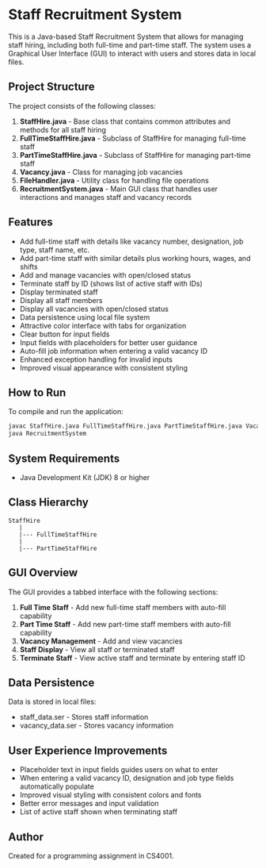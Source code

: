 # Staff Recruitment System

This is a Java-based Staff Recruitment System that allows for managing staff hiring, including both full-time and part-time staff. The system uses a Graphical User Interface (GUI) to interact with users and stores data in local files.

## Project Structure

The project consists of the following classes:

1. **StaffHire.java** - Base class that contains common attributes and methods for all staff hiring
2. **FullTimeStaffHire.java** - Subclass of StaffHire for managing full-time staff
3. **PartTimeStaffHire.java** - Subclass of StaffHire for managing part-time staff
4. **Vacancy.java** - Class for managing job vacancies
5. **FileHandler.java** - Utility class for handling file operations
6. **RecruitmentSystem.java** - Main GUI class that handles user interactions and manages staff and vacancy records

## Features

- Add full-time staff with details like vacancy number, designation, job type, staff name, etc.
- Add part-time staff with similar details plus working hours, wages, and shifts
- Add and manage vacancies with open/closed status
- Terminate staff by ID (shows list of active staff with IDs)
- Display terminated staff
- Display all staff members
- Display all vacancies with open/closed status
- Data persistence using local file system
- Attractive color interface with tabs for organization
- Clear button for input fields
- Input fields with placeholders for better user guidance
- Auto-fill job information when entering a valid vacancy ID
- Enhanced exception handling for invalid inputs
- Improved visual appearance with consistent styling

## How to Run

To compile and run the application:

```bash
javac StaffHire.java FullTimeStaffHire.java PartTimeStaffHire.java Vacancy.java FileHandler.java RecruitmentSystem.java
java RecruitmentSystem
```

## System Requirements

- Java Development Kit (JDK) 8 or higher

## Class Hierarchy

```
StaffHire
   |
   |--- FullTimeStaffHire
   |
   |--- PartTimeStaffHire
```

## GUI Overview

The GUI provides a tabbed interface with the following sections:

1. **Full Time Staff** - Add new full-time staff members with auto-fill capability
2. **Part Time Staff** - Add new part-time staff members with auto-fill capability
3. **Vacancy Management** - Add and view vacancies
4. **Staff Display** - View all staff or terminated staff
5. **Terminate Staff** - View active staff and terminate by entering staff ID

## Data Persistence

Data is stored in local files:
- staff_data.ser - Stores staff information
- vacancy_data.ser - Stores vacancy information

## User Experience Improvements

- Placeholder text in input fields guides users on what to enter
- When entering a valid vacancy ID, designation and job type fields automatically populate
- Improved visual styling with consistent colors and fonts
- Better error messages and input validation
- List of active staff shown when terminating staff

## Author

Created for a programming assignment in CS4001. 

